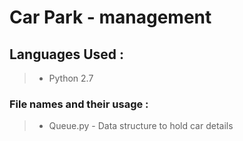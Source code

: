 # Car Park - management

## Languages Used :
 > - Python 2.7

### File names and their usage : 
> - Queue.py - Data structure to hold car details
